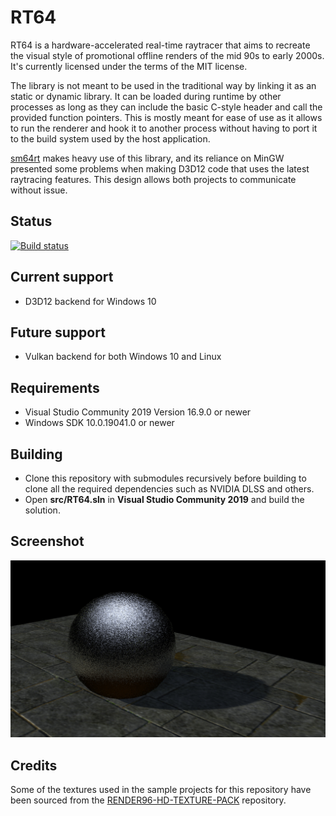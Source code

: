 # RT64

RT64 is a hardware-accelerated real-time raytracer that aims to recreate the visual style of promotional offline renders of the mid 90s to early 2000s. It's currently licensed under the terms of the MIT license.

The library is not meant to be used in the traditional way by linking it as an static or dynamic library. It can be loaded during runtime by other processes as long as they can include the basic C-style header and call the provided function pointers. This is mostly meant for ease of use as it allows to run the renderer and hook it to another process without having to port it to the build system used by the host application.

[sm64rt](https://github.com/DarioSamo/sm64rt) makes heavy use of this library, and its reliance on MinGW presented some problems when making D3D12 code that uses the latest raytracing features. This design allows both projects to communicate without issue.

## Status
[![Build status](https://ci.appveyor.com/api/projects/status/biwo1tfvg2cndapi?svg=true)](https://ci.appveyor.com/project/DarioSamo/rt64)

## Current support
* D3D12 backend for Windows 10

## Future support
* Vulkan backend for both Windows 10 and Linux

## Requirements
* Visual Studio Community 2019 Version 16.9.0 or newer
* Windows SDK 10.0.19041.0 or newer

## Building
* Clone this repository with submodules recursively before building to clone all the required dependencies such as NVIDIA DLSS and others.
* Open **src/RT64.sln** in **Visual Studio Community 2019** and build the solution.

## Screenshot
![Sample screenshot](/images/screen1.jpg?raw=true)

## Credits
Some of the textures used in the sample projects for this repository have been sourced from the [RENDER96-HD-TEXTURE-PACK](https://github.com/pokeheadroom/RENDER96-HD-TEXTURE-PACK) repository.
